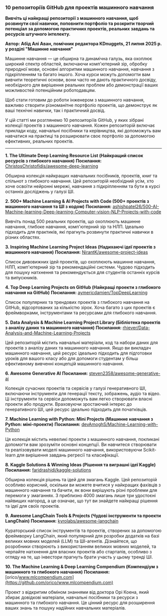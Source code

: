 ### 10 репозиторіїв GitHub для проектів машинного навчання

**Вивчіть ці найкращі репозиторії з машинного навчання, щоб розвинути свої навички, поповнити портфоліо та розкрити творчий потенціал за допомогою практичних проектів, реальних завдань та ресурсів штучного інтелекту.**

**Автор: Абід Алі Аван, помічник редактора KDnuggets, 21 липня 2025 р. у розділі "Машинне навчання"**

Машинне навчання — це обширна та динамічна галузь, яка охоплює широкий спектр областей, включаючи комп'ютерний зір, обробку природної мови, основні алгоритми машинного навчання, навчання з підкріпленням та багато іншого. Хоча курси можуть допомогти вам вивчити теоретичні основи, вони часто не дають практичного досвіду, необхідного для вирішення реальних проблем або демонстрації ваших можливостей потенційним роботодавцям.

Щоб стати готовим до роботи інженером з машинного навчання, важливо створити різноманітне портфоліо проектів, що демонструє як ваші технічні навички, так і практичний досвід.

У цій статті ми розглянемо 10 репозиторіїв GitHub, у яких зібрані колекції проектів з машинного навчання. Кожен репозиторій включає приклади коду, навчальні посібники та керівництва, які допоможуть вам навчатися на практиці та розширювати своє портфоліо за допомогою ефективних, реальних проектів.

---

**1. The Ultimate Deep Learning Resource List (Найкращий список ресурсів з глибокого навчання)**
**Посилання:** [ChristosChristofidis/awesome-deep-learning](https://github.com/ChristosChristofidis/awesome-deep-learning)

Обширна колекція найкращих навчальних посібників, проектів, книг та спільнот з глибокого навчання. Цей репозиторій необхідний усім, хто хоче освоїти нейронні мережі, навчання з підкріпленням та бути в курсі останніх досліджень у галузі ШІ.

**2. 500+ Machine Learning & AI Projects with Code (500+ проектів з машинного навчання та ШІ з кодом)**
**Посилання:** [ashishpatel26/500-AI-Machine-learning-Deep-learning-Computer-vision-NLP-Projects-with-code](https://github.com/ashishpatel26/500-AI-Machine-learning-Deep-learning-Computer-vision-NLP-Projects-with-code)

Вивчіть понад 500 реальних проектів, що охоплюють машинне навчання, глибоке навчання, комп'ютерний зір та НЛП. Ідеально підходить для практиків, які прагнуть розвинути практичні навички в різних областях.

**3. Inspiring Machine Learning Project Ideas (Надихаючі ідеї проектів з машинного навчання)**
**Посилання:** [NirantK/awesome-project-ideas](https://github.com/NirantK/awesome-project-ideas)

Список дивовижних ідей проектів, що охоплюють машинне навчання, НЛП, комп'ютерний зір та рекомендаційні системи. Чудово підходить для пошуку натхнення та рекомендується для студентів останніх курсів та випускників.

**4. Top Deep Learning Projects on GitHub (Найкращі проекти з глибокого навчання на GitHub)**
**Посилання:** [aymericdamien/TopDeepLearning](https://github.com/aymericdamien/TopDeepLearning)

Список популярних та трендових проектів з глибокого навчання на GitHub, відсортованих за кількістю зірок. Хоча багато з цих проектів є фреймворками, інструментами та ресурсами для глибокого навчання.

**5. Data Analysis & Machine Learning Project Library (Бібліотека проектів з аналізу даних та машинного навчання)**
**Посилання:** [rhiever/Data-Analysis-and-Machine-Learning-Projects](https://github.com/rhiever/Data-Analysis-and-Machine-Learning-Projects)

Цей репозиторій містить навчальні матеріали, код та набори даних для проектів з аналізу даних та машинного навчання. Якщо ви викладач машинного навчання, цей ресурс ідеально підходить для підготовки уроків для вашого класу або для допомоги студентам у більш ефективному вивченні концепцій машинного навчання.

**6. Awesome Generative AI**
**Посилання:** [steven2358/awesome-generative-ai](https://github.com/steven2358/awesome-generative-ai)

Колекція сучасних проектів та сервісів у галузі генеративного ШІ, включаючи інструменти для генерації тексту, зображень, аудіо та відео. Ці інструменти та сервіси допоможуть вам легко створювати власні проекти або продукти. Враховуючи зростаючий інтерес до генеративного ШІ, цей ресурс ідеально підходить для початківців.

**7. Machine Learning with Python: Mini Projects (Машинне навчання з Python: міні-проекти)**
**Посилання:** [devAmoghS/Machine-Learning-with-Python](https://github.com/devAmoghS/Machine-Learning-with-Python)

Ця колекція містить невеликі проекти з машинного навчання, покликані допомогти вам зрозуміти основні концепції. Ви навчитеся створювати та реалізовувати моделі машинного навчання, використовуючи Scikit-learn для вирішення завдань регресії та класифікації.

**8. Kaggle Solutions & Winning Ideas (Рішення та виграшні ідеї Kaggle)**
**Посилання:** [faridrashidi/kaggle-solutions](https://github.com/faridrashidi/kaggle-solutions)

Обширна колекція рішень та ідей для змагань Kaggle. Цей репозиторій особливо корисний, оскільки ви можете вчитися у найкращих фахівців з машинного навчання та бачити, як вони вирішують різні проблеми для перемоги у змаганнях. З приблизно 4000 змагань лише три удостоєні найвищих нагород, а це означає, що тут ви знайдете найкращі рішення та ідеї для своїх проектів.

**9. Awesome LangChain Tools & Projects (Чудові інструменти та проекти LangChain)**
**Посилання:** [kyrolabs/awesome-langchain](https://github.com/kyrolabs/awesome-langchain)

Кураторський список інструментів та проектів, створених за допомогою фреймворку LangChain, який популярний для розробки додатків на базі великих мовних моделей (LLM) та ШІ-агентів. Дізнайтеся, що розробники створюють з використанням великих мовних моделей, та черпайте натхнення для власних проектів або стартапів, особливо з огляду на те, що інвестори прагнуть брати участь у цьому тренді ШІ.

**10. The Machine Learning & Deep Learning Compendium (Компендіум з машинного та глибокого навчання)**
**Посилання:** [orico/www.mlcompendium.com](https://github.com/orico/www.mlcompendium.com)

Проект з відкритим обміном знаннями від доктора Орі Коена, який збирає довідкові матеріали, навчальні посібники та ресурси з машинного та глибокого навчання. Це цінний ресурс для розширення ваших знань та пошуку надійних навчальних матеріалів.
